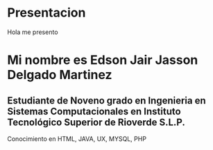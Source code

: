 # Presentacion
Hola me presento

<html>
  <head>
    <meta charset="utf-8">
    <title>Mi presentación</title>
  </head>
  
  <body>
    <h1>Mi nombre es Edson Jair Jasson Delgado Martinez</h1>
    <h2>Estudiante de Noveno grado en Ingenieria en Sistemas Computacionales en Instituto Tecnológico Superior de Rioverde S.L.P.</h2>
    <p>Conocimiento en HTML, JAVA, UX, MYSQL, PHP</p>
    
    
  </body>
</html>


<?php>
